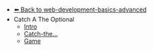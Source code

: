 - [⬅️ Back to web-development-basics-advanced](../README.md)
- Catch A The  Optional 
  - [Intro](./Intro.md "Intro")
  - [Catch-the...](./Catch-the---.md "Catch-the...")
  - [Game](./Game.md "Game")
